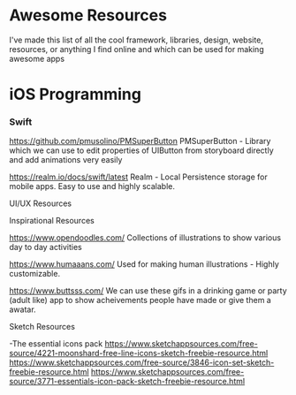 # Awesome Resources

I've made this list of all the cool framework, libraries, design, website, resources, or anything I find online and which can be used for making awesome apps

# iOS Programming

<h3>Swift</h3>

https://github.com/pmusolino/PMSuperButton
PMSuperButton - Library which we can use to edit properties of UIButton from storyboard directly and add animations very easily

https://realm.io/docs/swift/latest
Realm - Local Persistence storage for mobile apps. Easy to use and highly scalable.


UI/UX Resources

Inspirational Resources 

https://www.opendoodles.com/
Collections of illustrations to show various day to day activities

https://www.humaaans.com/
Used for making human illustrations - Highly customizable.

https://www.buttsss.com/
We can use these gifs in a drinking game or party (adult like) app to show acheivements people have made or give them a awatar. 

Sketch Resources

-The essential icons pack
https://www.sketchappsources.com/free-source/4221-moonshard-free-line-icons-sketch-freebie-resource.html
https://www.sketchappsources.com/free-source/3846-icon-set-sketch-freebie-resource.html
https://www.sketchappsources.com/free-source/3771-essentials-icon-pack-sketch-freebie-resource.html
